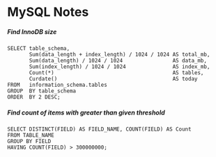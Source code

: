 <html><link rel="stylesheet" href="../css/air.css"></html>

# MySQL Notes

##### Find InnoDB size #####
```MySQL
SELECT table_schema, 
       Sum(data_length + index_length) / 1024 / 1024 AS total_mb, 
       Sum(data_length) / 1024 / 1024                AS data_mb, 
       Sum(index_length) / 1024 / 1024               AS index_mb, 
       Count(*)                                      AS tables, 
       Curdate()                                     AS today 
FROM   information_schema.tables 
GROUP  BY table_schema 
ORDER  BY 2 DESC; 
```

##### Find count of items with greater than given threshold

~~~MySql
SELECT DISTINCT(FIELD) AS FIELD_NAME, COUNT(FIELD) AS Count
FROM TABLE_NAME
GROUP BY FIELD
HAVING COUNT(FIELD) > 300000000;
~~~

